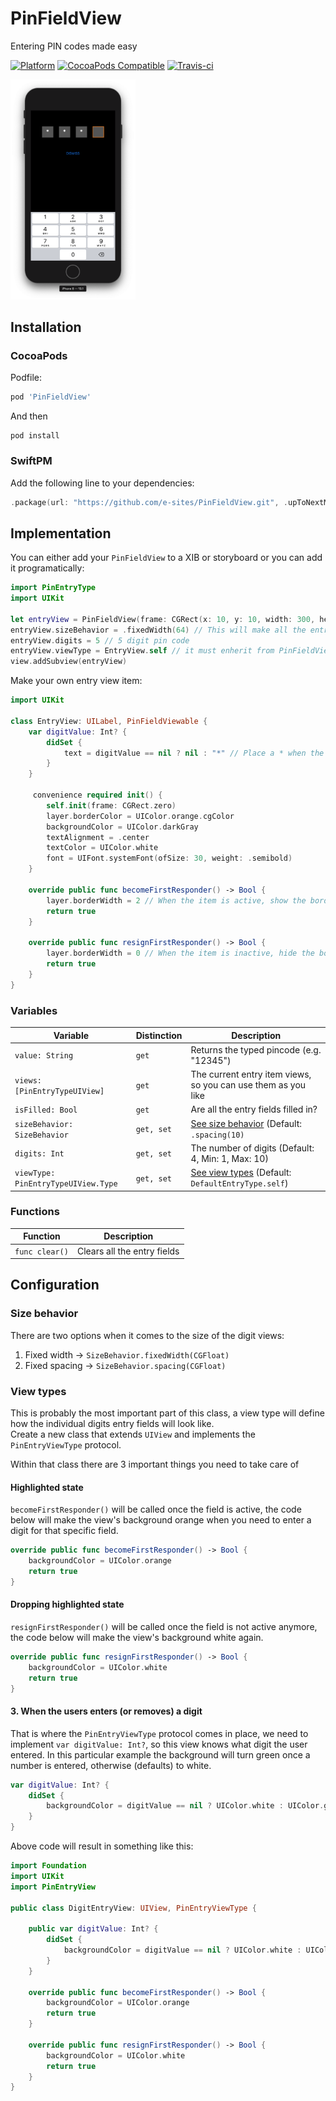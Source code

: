 # PinFieldView

Entering PIN codes made easy

[![Platform](https://img.shields.io/cocoapods/p/PinFieldView.svg?style=flat)](http://cocoadocs.org/docsets/PinFieldView)
[![CocoaPods Compatible](https://img.shields.io/cocoapods/v/PinFieldView.svg)](http://cocoadocs.org/docsets/PinFieldView)
[![Travis-ci](https://travis-ci.com/e-sites/PinFieldView.svg?branch=master)](https://travis-ci.org/e-sites/PinFieldView)

<img src="Assets/screenshot.png" style="width:200px">


## Installation

### CocoaPods

Podfile:

```ruby
pod 'PinFieldView'
```

And then

```
pod install
```

### SwiftPM

Add the following line to your dependencies:

```swift
.package(url: "https://github.com/e-sites/PinFieldView.git", .upToNextMajor(from: "1.0.0"))
```


## Implementation

You can either add your `PinFieldView` to a XIB or storyboard or you can add it programatically:

```swift
import PinEntryType
import UIKit

let entryView = PinFieldView(frame: CGRect(x: 10, y: 10, width: 300, height: 64))
entryView.sizeBehavior = .fixedWidth(64) // This will make all the entries equal sized
entryView.digits = 5 // 5 digit pin code
entryView.viewType = EntryView.self // it must enherit from PinFieldViewable and UIView
view.addSubview(entryView)
```

Make your own entry view item:

```swift
import UIKit

class EntryView: UILabel, PinFieldViewable {
	var digitValue: Int? {
        didSet {
            text = digitValue == nil ? nil : "*" // Place a * when the digit is entered
        }
    }

     convenience required init() {
        self.init(frame: CGRect.zero)
        layer.borderColor = UIColor.orange.cgColor
        backgroundColor = UIColor.darkGray
        textAlignment = .center
        textColor = UIColor.white
        font = UIFont.systemFont(ofSize: 30, weight: .semibold)
    }

    override public func becomeFirstResponder() -> Bool {
        layer.borderWidth = 2 // When the item is active, show the border
        return true
    }

    override public func resignFirstResponder() -> Bool {
        layer.borderWidth = 0 // When the item is inactive, hide the border
        return true
    }
}

```

### Variables

|Variable|Distinction|Description|
|----|----|-------|
|`value: String`|`get`|Returns the typed pincode (e.g. "12345")|
|`views: [PinEntryTypeUIView]`|`get`|The current entry item views, so you can use them as you like|
|`isFilled: Bool`|`get`|Are all the entry fields filled in?|
|`sizeBehavior: SizeBehavior`|`get, set`|[See size behavior](#sizebehavior) (Default: `.spacing(10)`|
|`digits: Int`|`get, set`|The number of digits (Default: 4, Min: 1, Max: 10)|
|`viewType: PinEntryTypeUIView.Type`|`get, set`|[See view types](#viewtype) (Default: `DefaultEntryType.self`)|


### Functions

|Function|Description|
|----|--------|
|`func clear()`|Clears all the entry fields|

## Configuration

<a name="#sizebehavior"></a>
### Size behavior

There are two options when it comes to the size of the digit views:

1. Fixed width → `SizeBehavior.fixedWidth(CGFloat)`
2. Fixed spacing → `SizeBehavior.spacing(CGFloat)`

<a name="#viewtype"></a>
### View types

This is probably the most important part of this class, a view type will define how the individual digits entry fields will look like.   
Create a new class that extends `UIView` and implements the `PinEntryViewType` protocol.

Within that class there are 3 important things you need to take care of

#### Highlighted state

`becomeFirstResponder()` will be called once the field is active, the code below will make the view's background orange when you need to enter a digit for that specific field.

```swift
override public func becomeFirstResponder() -> Bool {
    backgroundColor = UIColor.orange
    return true
}
```

#### Dropping highlighted state

`resignFirstResponder()` will be called once the field is not active anymore, the code below will make the view's background white again.

```swift
override public func resignFirstResponder() -> Bool {
    backgroundColor = UIColor.white
    return true
}
```

#### 3. When the users enters (or removes) a digit

That is where the `PinEntryViewType` protocol comes in place, we need to implement `var digitValue: Int?`, so this view knows what digit the user entered. In this particular example the background will turn green once a number is entered, otherwise (defaults) to white.

```swift
var digitValue: Int? {
	didSet {
		backgroundColor = digitValue == nil ? UIColor.white : UIColor.green
	}
}
```

Above code will result in something like this:

```swift
import Foundation
import UIKit
import PinEntryView

public class DigitEntryView: UIView, PinEntryViewType {

    public var digitValue: Int? {
        didSet {
            backgroundColor = digitValue == nil ? UIColor.white : UIColor.green
        }
    }

    override public func becomeFirstResponder() -> Bool {
        backgroundColor = UIColor.orange
        return true
    }

    override public func resignFirstResponder() -> Bool {
        backgroundColor = UIColor.white
        return true
    }
}
```